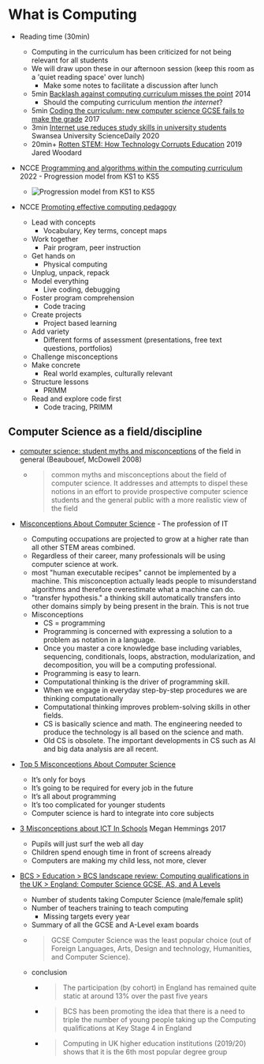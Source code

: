 What is Computing
=================

* Reading time (30min)
    * Computing in the curriculum has been criticized for not being relevant for all students
    * We will draw upon these in our afternoon session (keep this room as a 'quiet reading space' over lunch)
        * Make some notes to facilitate a discussion after lunch
    * 5min [Backlash against computing curriculum misses the point](https://theconversation.com/backlash-against-computing-curriculum-misses-the-point-22380) 2014
        * Should the computing curriculum mention _the internet_?
    * 5min [Coding the curriculum: new computer science GCSE fails to make the grade](https://theconversation.com/coding-the-curriculum-new-computer-science-gcse-fails-to-make-the-grade-79780) 2017
    * 3min [Internet use reduces study skills in university students](https://www.sciencedaily.com/releases/2020/01/200117085321.htm) Swansea University ScienceDaily 2020
    * 20min+ [Rotten STEM: How Technology Corrupts Education](https://americanaffairsjournal.org/2019/08/rotten-stem-how-technology-corrupts-education/) 2019 Jared Woodard

* NCCE [Programming and algorithms within the computing curriculum](https://blog.teachcomputing.org/programming-and-algorithms-within-the-computing-curriculum/) 2022 - Progression model from KS1 to KS5
    * ![Progression model from KS1 to KS5](https://raspberrypi-education.s3.eu-west-1.amazonaws.com/NCCE+Reports/Programming+and+Algorithms+(Concepts).png)

* NCCE [Promoting effective computing pedagogy](https://teachcomputing.org/pedagogy/)
    * Lead with concepts
        * Vocabulary, Key terms, concept maps
    * Work together
        * Pair program, peer instruction
    * Get hands on
        * Physical computing
    * Unplug, unpack, repack
    * Model everything
        * Live coding, debugging
    * Foster program comprehension
        * Code tracing
    * Create projects
        * Project based learning
    * Add variety
        * Different forms of assessment (presentations, free text questions, portfolios)
    * Challenge misconceptions
    * Make concrete
        * Real world examples, culturally relevant
    * Structure lessons
        * PRIMM
    * Read and explore code first
        * Code tracing, PRIMM


Computer Science as a field/discipline
--------------------------------------

* [computer science: student myths and misconceptions](https://www.researchgate.net/publication/234832735_Computer_science_student_myths_and_misconceptions) of the field in general (Beaubouef, McDowell 2008)
    * > common myths and misconceptions about the field of computer science. It addresses and attempts to dispel these notions in an effort to provide prospective computer science students and the general public with a more realistic view of the field
* [Misconceptions About Computer Science](https://cacm.acm.org/magazines/2017/3/213837-misconceptions-about-computer-science/fulltext) - The profession of IT
    * Computing occupations are projected to grow at a higher rate than all other STEM areas combined.
    * Regardless of their career, many professionals will be using computer science at work.
    * most "human executable recipes" cannot be implemented by a machine. This misconception actually leads people to misunderstand algorithms and therefore overestimate what a machine can do.
    * "transfer hypothesis." a thinking skill automatically transfers into other domains simply by being present in the brain. This is not true
    * Misconceptions
        * CS = programming
        * Programming is concerned with expressing a solution to a problem as notation in a language. 
        * Once you master a core knowledge base including variables, sequencing, conditionals, loops, abstraction, modularization, and decomposition, you will be a computing professional.
        * Programming is easy to learn.
        * Computational thinking is the driver of programming skill.
        * When we engage in everyday step-by-step procedures we are thinking computationally
        * Computational thinking improves problem-solving skills in other fields.
        * CS is basically science and math. The engineering needed to produce the technology is all based on the science and math.
        * Old CS is obsolete. The important developments in CS such as AI and big data analysis are all recent.
* [Top 5 Misconceptions About Computer Science](http://blog.sparkfuneducation.com/top-5-misconceptions-about-computer-science)
    * It’s only for boys
    * It’s going to be required for every job in the future
    * It’s all about programming
    * It’s too complicated for younger students
    * Computer science is hard to integrate into core subjects
* [3 Misconceptions about ICT In Schools](https://www.netcom92.com/2013/09/3-misconceptions-ict-schools) Megan Hemmings 2017
    * Pupils will just surf the web all day
    * Children spend enough time in front of screens already
    * Computers are making my child less, not more, clever


* [BCS > Education > BCS landscape review: Computing qualifications in the UK > England: Computer Science GCSE, AS, and A Levels](https://www.bcs.org/policy-and-influence/education/bcs-landscape-review-computing-qualifications-in-the-uk/england-computer-science-gcse-as-and-a-levels/)
    * Number of students taking Computer Science (male/female split)
    * Number of teachers training to teach computing
        * Missing targets every year
    * Summary of all the GCSE and A-Level exam boards
    * > GCSE Computer Science was the least popular choice (out of Foreign Languages, Arts, Design and technology, Humanities, and Computer Science).
    * conclusion
        * > The participation (by cohort) in England has remained quite static at around 13% over the past five years
        * > BCS has been promoting the idea that there is a need to triple the number of young people taking up the Computing qualifications at Key Stage 4 in England 
        * > Computing in UK higher education institutions (2019/20) shows that it is the 6th most popular degree group
